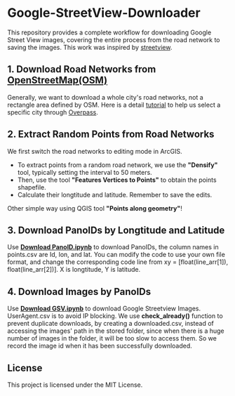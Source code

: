 # Google-StreetView-Downloader

This repository provides a complete workflow for downloading Google Street View images, covering the entire process from the road network to saving the images. This work was inspired by [streetview](https://github.com/robolyst/streetview).

## 1. Download Road Networks from [OpenStreetMap(OSM)](https://www.openstreetmap.org/#map=5/38.007/-95.844)

Generally, we want to download a whole city's road networks, not a rectangle area defined by OSM. Here is a detail [tutorial](https://blog.csdn.net/qq_22634949/article/details/84976133) to help us select a specific city through [Overpass](http://www.overpass-api.de/query_form.html).

## 2. Extract Random Points from Road Networks

We first switch the road networks to editing mode in ArcGIS. 
- To extract points from a random road network, we use the **"Densify"** tool, typically setting the interval to 50 meters. 
- Then, use the tool **"Features Vertices to Points"** to obtain the points shapefile. 
- Calculate their longtitude and latitude. Remember to save the edits.

Other simple way using QGIS tool **"Points along geometry"**!

## 3. Download PanoIDs by Longtitude and Latitude

Use [**Download PanoID.ipynb**](https://github.com/ShengaoYi/Google-StreetView-Download/blob/main/Download%20PanoID.ipynb) to download PanoIDs, the column names in points.csv are Id, lon, and lat. You can modify the code to use your own file format, and change the corresponding code line from xy = [float(line_arr[1]), float(line_arr[2])]. X is longtitude, Y is latitude.

## 4. Download Images by PanoIDs

Use [**Download GSV.ipynb**](https://github.com/ShengaoYi/Google-StreetView-Download/blob/main/Download%20GSV.ipynb) to download Google Streetview Images. UserAgent.csv is to avoid IP blocking. We use **check_already()** function to prevent duplicate downloads, by creating a downloaded.csv, instead of accessing the images' path in the stored folder, since when there is a huge number of images in the folder, it will be too slow to access them. So we record the image id when it has been successfully downloaded.

## License

This project is licensed under the MIT License.
